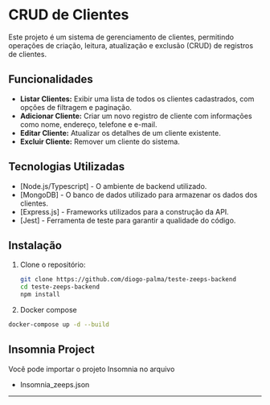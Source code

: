 # CRUD de Clientes

Este projeto é um sistema de gerenciamento de clientes, permitindo operações de criação, leitura, atualização e exclusão (CRUD) de registros de clientes. 

## Funcionalidades

- **Listar Clientes:** Exibir uma lista de todos os clientes cadastrados, com opções de filtragem e paginação.
- **Adicionar Cliente:** Criar um novo registro de cliente com informações como nome, endereço, telefone e e-mail.
- **Editar Cliente:** Atualizar os detalhes de um cliente existente.
- **Excluir Cliente:** Remover um cliente do sistema.

## Tecnologias Utilizadas

- [Node.js/Typescript] - O ambiente de backend utilizado.
- [MongoDB] - O banco de dados utilizado para armazenar os dados dos clientes.
- [Express.js] - Frameworks utilizados para a construção da API.
- [Jest] - Ferramenta de teste para garantir a qualidade do código.

## Instalação

1. Clone o repositório:
   ```bash
   git clone https://github.com/diogo-palma/teste-zeeps-backend
   cd teste-zeeps-backend
   npm install
   ```

2. Docker compose
```bash
docker-compose up -d --build
```

## Insomnia Project
Você pode importar o projeto Insomnia  no arquivo

- Insomnia_zeeps.json
----
